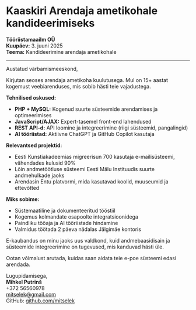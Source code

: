 # Kaaskiri Arendaja ametikohale kandideerimiseks

**Tööriistamaailm OÜ**  
**Kuupäev:** 3. juuni 2025  
**Teema:** Kandideerimine arendaja ametikohale

---

Austatud värbamismeeskond,

Kirjutan seoses arendaja ametikoha kuulutusega. Mul on 15+ aastat kogemust veebiarenduses, mis sobib hästi teie vajadustega.

**Tehnilised oskused:**

- **PHP + MySQL:** Kogenud suurte süsteemide arendamises ja optimeerimises
- **JavaScript/AJAX:** Expert-tasemel front-end lahendused  
- **REST API-d:** API loomine ja integreerimine (riigi süsteemid, pangalingid)
- **AI tööriistad:** Aktiivne ChatGPT ja GitHub Copilot kasutaja

**Relevantsed projektid:**

- Eesti Kunstiakadeemias migreerisun 700 kasutaja e-mailisüsteemi, vähendades kulusid 90%
- Lõin andmetöötluse süsteemi Eesti Mälu Instituudis suurte andmehulkade jaoks
- Arendasin Entu platvormi, mida kasutavad koolid, muuseumid ja ettevõtted

**Miks sobime:**

- Süstemaatiline ja dokumenteeritud tööstiil
- Kogemus kolmandate osapoolte integratsioonidega  
- Paindliku tööaja ja AI tööriistade hindamine
- Valmidus töötada 2 päeva nädalas Jälgimäe kontoris

E-kaubandus on minu jaoks uus valdkond, kuid andmebaasidisain ja süsteemide integreerimine on tugevused, mis kanduvad hästi üle.

Ootan võimalust arutada, kuidas saan aidata teie e-poe süsteemi edasi arendada.

Lugupidamisega,  
**Mihkel Putrinš**  
+372 56560978  
<mitselek@gmail.com>  
GitHub: [github.com/mitselek](https://github.com/mitselek)
